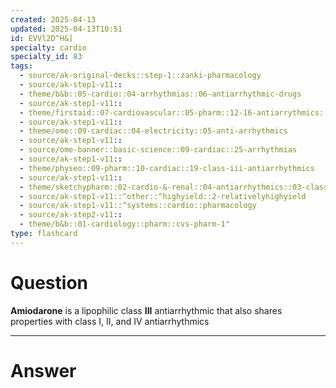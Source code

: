 ```yaml
---
created: 2025-04-13
updated: 2025-04-13T10:51
id: EVVl2D^H&]
specialty: cardio
specialty_id: 83
tags:
  - source/ak-original-decks::step-1::zanki-pharmacology
  - source/ak-step1-v11::
  - theme/b&b::05-cardio::04-arrhythmias::06-antiarrhythmic-drugs
  - source/ak-step1-v11::
  - theme/firstaid::07-cardiovascular::05-pharm::12-16-antiarrythmics::14-class-3-potassium-channel-blockers
  - source/ak-step1-v11::
  - theme/ome::09-cardiac::04-electricity::05-anti-arrhythmics
  - source/ak-step1-v11::
  - source/ome-banner::basic-science::09-cardiac::25-arrhythmias
  - source/ak-step1-v11::
  - theme/physeo::09-pharm::10-cardiac::19-class-iii-antiarrhythmics
  - source/ak-step1-v11::
  - theme/sketchypharm::02-cardio-&-renal::04-antiarrhythmics::03-class-iii
  - source/ak-step1-v11::^other::^highyield::2-relativelyhighyield
  - source/ak-step1-v11::^systems::cardio::pharmacology
  - source/ak-step2-v11::
  - theme/b&b::01-cardiology::pharm::cvs-pharm-1"
type: flashcard
---
```


# Question
**Amiodarone** is a lipophilic class **III** antiarrhythmic that also shares properties with class I, II, and IV antiarrhythmics

---

# Answer

